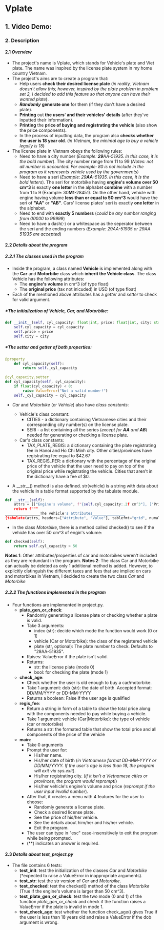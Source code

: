 # **Vplate**

## 1. **Video Demo**:  <URL HERE>

### 2. **Description**

#### 2.1 *Overview*

- The project's name is Vplate, which stands for Vehicle's plate and Viet plate. The name was inspired by the license plate system in my home country Vietnam.
- The project's aims are to create a program that:
  - Help users **check their desired license plate** (*in reality, Vietnam doesn't allow this; however, inspired by the plate problem in problem set 2, I decided to add this feature so that anyone can have their wanted plate*).
  - ***Randomly*** **generate one** for them (if they don't have a desired plate).
  - **Printing** out **the users' and their vehicles' details** (after they've inputted their information).
  - **Printing** the **price of buying and registrating the vehicle** (also show the price components).
  - In the process of inputting data, the program also **checks whether the user is 18 year old**. (*in Vietnam, the minimal age to buy a vehicle legally is 18*)
- The license plate in Vietnam obeys the following rules:
  - Need to have a city number (*Example: **29**AA-51935. In this case, it is the bold number*). The city number range from 11 to 99 (*Notes: not all number is accounted. For example: 80 is not include in the program as it represents vehicle used by the governments*)
  - Need to have a seri (*Example: 29**AA**-51935. In this case, it is the bold letters*). The seri for motorbike having **engine's volume over 50 cm^3** is exactly **one letter** in the alphabet **combine** with a number from 1 to 9 (Example: 30**M1**-28451). On the other hand, vehicle with engine having volume **less than or equal to 50 cm^3** would have the seri of **"AA"** or **"AB"**. Cars' license plates' seri is exactly **one letter** in the alphabet.
  - Need to end with **exactly 5 numbers** (*could be any number ranging from 00000 to 99999*)
  - Need to have a dash(-) or a whitespace as the seperator between the seri and the ending numbers (*Example: 29AA-51935 or 29AA 51935 are accepted*)

#### 2.2 *Details about the program*

##### 2.2.1 The classes used in the program

- Inside the program, a class named **Vehicle** is implemented along with the **Car** and **Motorbike** class which **inherit the Vehicle class**. The class Vehicle has the following attributes:
  - The **engine's volume** in cm^3 (of type float)
  - The **original price** (tax not inlcuded) in USD (of type float)
- Each of the mentioned above attributes has a *getter* and *setter* to check for valid argument.

##### **The initialization of Vehicle, Car, and Motorbike:*

``` Python
def __init__(self, cyl_capacity: float|int, price: float|int, city: str="Hanoi") -> None:
    self.cyl_capacity = cyl_capacity  
    self.price = price  
    self.city = city
```

##### **The setter and getter of both properties:*

``` Python
@property
    def cyl_capacity(self):
        return self._cyl_capacity
    
@cyl_capacity.setter
def cyl_capacity(self, cyl_capacity):
    if float(cyl_capacity) < 0:
        raise ValueError("Not a valid number!")
    self._cyl_capacity = cyl_capacity
```

- *Car* and *Motorbike* (or *Vehicle*) also have *class constants*:
  - Vehicle's class constant:
    - CITIES - a dictionary containing Vietnamese cities and their corresponding city number(s) on the license plate.
    - SERI - a list containing all the series (*except for **AA** and **AB***) needed for generating or checking a license plate.
  - Car's class constants:
    - TAX_PLATE_REGIS: a dictionary containing the plate registrating fee in Hanoi and Ho Chi Minh city. Other cities/provinces have registrating fee equal to $42.67
    - TAX_REGIS_PER: a dictionary with the percentage of the original price of the vehicle that the user need to pay on top of the original price while registrating the vehicle. Cities that aren't in the dictionary have a fee of $0.

- A \_\_str__() method is also defined. str(vehicle) is a string with data about the vehicle in a table format supported by the tabulate module.

``` Python
def __str__(self):
    attrs = [["Engine's volume", f"{self.cyl_capacity:.2f cm^3"], ["Price", f"${self.price:.2f}"]]
    return f"""
________________The vehicle's attributes_______________
{tabulate(attrs, headers=["Attribute", "Value"], tablefmt="grid", numalign="center")}""".strip()
```

- In the class *Motorbike*, there is a method called checked() to see if the vehicle has over 50 cm^3 of engin's volume:

``` Python
def checked(self):
    return self.cyl_capacity > 50
```

**Notes 1**: Other attributes/properties of car and motorbikes weren't included as they are redundant in the program.
**Notes 2**: The class Car and Motorbike can actually be deleted as only 1 additional method is added. However, to explicitly distinguish the different taxes and fees that are implied on cars and motorbikes in Vietnam, I decided to create the two class *Car* and *Motorbike*  

##### 2.2.2 The functions implemented in the program

- Four functions are implemented in project.py.
  - **plate_gen_or_check**:
    - Randomly generating a license plate or checking whether a plate is valid.
    - Take 3 arguments:
      - index (str): decide which mode the function would work (0 or 1)
      - vehicle (Car or Motorbike): the class of the registered vehicle
      - plate (str, optional): The plate number to check.
            Defaults to "29AA-51935".
    - Raises: ValueError if the plate isn't valid.
    - Returns:
      - str: the license plate (mode 0)
      - bool: for checking the plate (mode 1)
  - **check_age**:
    - Check whether the user is old enough to buy a car/motorbike.
    - Take 1 argument: dob (str): the date of birth. Accepted format: DD/MM/YYYY or DD-MM-YYYY
    - Returns a boolean: False if the user age is qualified
  - **regis_fee**:
    - Return a string in form of a table to show the total price along with the components needed to pay while buying a vehicle.
    - Take 1 argument: vehicle (Car|Motorbike): the type of vehicle (car or motorbike)
    - Returns a str: the formated table that show the total price and all components of the price of the vehicle
  - **main**:
    - Take 0 arguments
    - Prompt the user for:
      - His/her name.
      - His/her date of birth (*in Vietnamese format DD-MM-YYYY or DD/MM/YYYY. If the user's age is less than 18, the program will exit via sys.exit*).
      - His/her registrating city. (*If it isn't a Vietnamese cities or provinces, the program would reprompt!*)
      - His/her vehicle's engine's volume and price (*reprompt if the user input invalid number*).
    - After that, it creates a menu with 4 features for the user to choose:
      - Randomly generate a license plate.
      - Check a desired license plate.
      - See the price of his/her vehicle.
      - See the details about him/her and his/her vehicle.
      - Exit the program.
    - The user can type in "esc" case-insensitively to exit the program while being prompted.
    - (**) indicates an answer is required.

#### 2.3 *Details about test_project.py*

- The file contains 6 tests:
  - **test_init**: test the initialization of the classes *Car* and *Motorbike* (*expected to raise a ValueError in inappropriate arguments).
  - **test_str**: test the str version of *Car* and *Motorbike*.
  - **test_checked**: test the checked() method of the class *Motorbike* (True if the engine's volume is larger than 50 cm^3).
  - **test_plate_gen_or_check**: test the two mode (0 and 1) of the function *plate_gen_or_check* and check if the function raises a ValueError if the plate is invalid in mode 1.
  - **test_check_age**: test whether the function check_age() gives True if the user is less than 18 years old and raise a ValueError if the dob argument is wrong.
